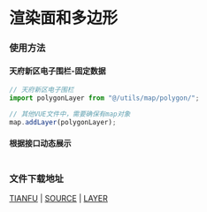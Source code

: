 # 渲染面和多边形

### 使用方法

#### 天府新区电子围栏-固定数据
```js
// 天府新区电子围栏
import polygonLayer from "@/utils/map/polygon/";

// 其他VUE文件中，需要确保有map对象
map.addLayer(polygonLayer);
```

#### 根据接口动态展示
```js
```

### 文件下载地址
[TIANFU](../../static/file/map/polygon/tianfu.json) | [SOURCE](../../static/file/map/polygon/source.js) | [LAYER](../../static/file/map/polygon/layer.js)